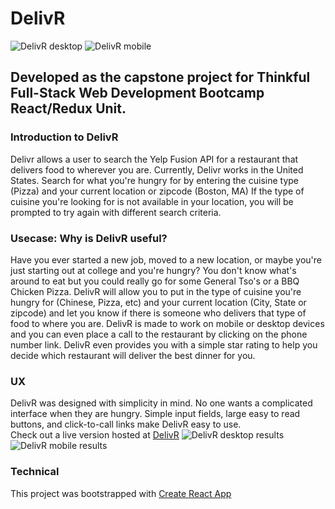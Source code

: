 # DelivR
![DelivR desktop](https://github.com/Kellator/delivr-react-app/blob/master/src/DelivR_SS/DelivR_desktop.png)
![DelivR mobile](https://github.com/Kellator/delivr-react-app/blob/master/src/DelivR_SS/Delivr_Mobile.png)
## Developed as the capstone project for Thinkful Full-Stack Web Development Bootcamp React/Redux Unit.
### Introduction to DelivR
Delivr allows a user to search the Yelp Fusion API for a restaurant that delivers food to wherever you are.  Currently, Delivr works in the United States.
Search for what you're hungry for by entering the cuisine type (Pizza) and your current location or zipcode (Boston, MA)
If the type of cuisine you're looking for is not available in your location, you will be prompted to try again with different search criteria.
### Usecase:  Why is DelivR useful?
Have you ever started a new job, moved to a new location, or maybe you're just starting out at college and you're hungry?  You don't know what's around to eat
but you could really go for some General Tso's or a BBQ Chicken Pizza.  DelivR will allow you to put in the type of cuisine you're hungry for (Chinese, Pizza, etc) and your current location (City, State or zipcode) and let you know if there is someone who delivers that type of food to where you are.  DelivR is made to work on mobile or desktop devices and you can even place a call to the restaurant by clicking on the phone number link.  DelivR even provides you with a simple star rating to help you decide which restaurant will deliver the best dinner for you.
### UX
DelivR was designed with simplicity in mind.  No one wants a complicated interface when they are hungry.  Simple input fields, large easy to read buttons, and click-to-call links make DelivR easy to use.  
Check out a live version hosted at [DelivR](https://kellator.github.io/delivr-react-app/#/)
![DelivR desktop results](https://github.com/Kellator/delivr-react-app/blob/master/src/DelivR_SS/DevliR_results_desktop.png)
![DelivR mobile results](https://github.com/Kellator/delivr-react-app/blob/master/src/DelivR_SS/DelivR_results_mobile.png)
### Technical
This project was bootstrapped with [Create React App](https://github.com/facebookincubator/create-react-app) 